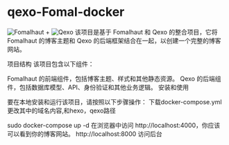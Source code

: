 # qexo-Fomal-docker
![Fomalhaut](https://github.com/fomalhaut1998/hexo-theme-Fomalhaut) + ![Qexo](https://github.com/Qexo/Qexo)
该项目是基于 Fomalhaut 和 Qexo 的整合项目，它将 Fomalhaut 的博客主题和 Qexo 的后端框架结合在一起，以创建一个完整的博客网站。

项目结构
该项目包含以下组件：

Fomalhaut 的前端组件，包括博客主题、样式和其他静态资源。
Qexo 的后端组件，包括数据库模型、API、身份验证和其他业务逻辑。
安装和使用

要在本地安装和运行该项目，请按照以下步骤操作：
下载docker-compose.yml
更改其中的域名内容,和hexo，qexo路径

sudo docker-compose up -d
在浏览器中访问 http://localhost:4000，你应该可以看到你的博客网站。
http://localhost:8000 访问后台
